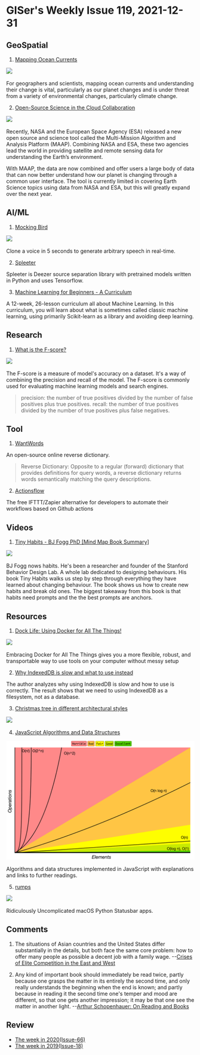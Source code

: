 # GISer's Weekly Issue 119, 2021-12-31

## GeoSpatial

1. [Mapping Ocean Currents](https://www.gislounge.com/mapping-ocean-currents/)

![](https://cdn.shortpixel.ai/spai/w_810+q_glossy+ret_img+to_webp/https://www.gislounge.com/wp-content/uploads/2021/12/great-ocean-conveyor-belt-nasa.png)

For geographers and scientists, mapping ocean currents and understanding their change is vital, particularly as our planet changes and is under threat from a variety of environmental changes, particularly climate change.

2. [Open-Source Science in the Cloud Collaboration](https://www.gislounge.com/platform-for-analyzing-geospatial-data-in-the-cloud/)

![](https://cdn.shortpixel.ai/spai/w_810+q_glossy+ret_img+to_webp/https://www.gislounge.com/wp-content/uploads/2022/01/icesat2_boreal_biomass-nasa-esa-map.png)

Recently, NASA and the European Space Agency (ESA) released a new open source and science tool called the Multi-Mission Algorithm and Analysis Platform (MAAP). Combining NASA and ESA, these two agencies lead the world in providing satellite and remote sensing data for understanding the Earth’s environment.

With MAAP, the data are now combined and offer users a large body of data that can now better understand how our planet is changing through a common user interface. The tool is currently limited in covering Earth Science topics using data from NASA and ESA, but this will greatly expand over the next year.

## AI/ML

1. [Mocking Bird](https://github.com/babysor/MockingBird)

![](https://user-images.githubusercontent.com/12797292/131216767-6eb251d6-14fc-4951-8324-2722f0cd4c63.jpg)

Clone a voice in 5 seconds to generate arbitrary speech in real-time.

2. [Spleeter](https://github.com/deezer/spleeter)

Spleeter is Deezer source separation library with pretrained models written in Python and uses Tensorflow.

3. [Machine Learning for Beginners - A Curriculum](https://github.com/microsoft/ML-For-Beginners)

A 12-week, 26-lesson curriculum all about Machine Learning. In this curriculum, you will learn about what is sometimes called classic machine learning, using primarily Scikit-learn as a library and avoiding deep learning.

## Research

1. [What is the F-score?](https://deepai.org/machine-learning-glossary-and-terms/f-score)

![](https://images.deepai.org/user-content/9954225913-thumb-4901.svg)

The F-score is a measure of model's accuracy on a dataset. It's a way of combining the precision and recall of the model. The F-score is commonly used for evaluating machine learning models and search engines.

> precision: the number of true positives divided by the number of false positives plus true positives.
> recall: the number of true positives divided by the number of true positives plus false negatives.

## Tool

1. [WantWords](https://github.com/thunlp/WantWords)

An open-source online reverse dictionary.

> Reverse Dictionary: Opposite to a regular (forward) dictionary that provides definitions for query words, a reverse dictionary returns words semantically matching the query descriptions.

2. [Actionsflow](https://github.com/actionsflow/actionsflow)

The free IFTTT/Zapier alternative for developers to automate their workflows based on Github actions

## Videos

1. [Tiny Habits - BJ Fogg PhD [Mind Map Book Summary]](https://www.youtube.com/watch?v=3pje2TsLrsQ)

![](https://i.ytimg.com/vi/3pje2TsLrsQ/maxresdefault.jpg)

BJ Fogg nows habits. He's been a researcher and founder of the Stanford Behavior Design Lab. A whole lab dedicated to designing behaviours. His book Tiny Habits walks us step by step through everything they have learned about changing behaviour. The book shows us how to create new habits and break old ones. The biggest takeaway from this book is that habits need prompts and the the best prompts are anchors.

## Resources

1. [Dock Life: Using Docker for All The Things!](https://nystudio107.com/blog/dock-life-using-docker-for-all-the-things)

![](https://nystudio107-ems2qegf7x6qiqq.netdna-ssl.com/img/blog/_1200x409_crop_center-center_100_line/anatomy-of-a-docker-alias.png.webp)

Embrac­ing Dock­er for All The Things gives you a more flex­i­ble, robust, and trans­portable way to use tools on your com­put­er with­out messy setup

2. [Why IndexedDB is slow and what to use instead](https://rxdb.info/slow-indexeddb.html)

The author analyzes why using IndexedDB is slow and how to use is correctly. The result shows that we need to using IndexedDB as a filesystem, not as a database.

3. [Christmas tree in different architectural styles](https://www.instagram.com/p/CX84PQ6okFY/)

![](https://cdn.beekka.com/blogimg/asset/202112/bg2021122921.webp)

4. [JavaScript Algorithms and Data Structures](https://github.com/trekhleb/javascript-algorithms)

![](https://github.com/trekhleb/javascript-algorithms/raw/master/assets/big-o-graph.png)

Algorithms and data structures implemented in JavaScript with explanations and links to further readings.

5. [rumps](https://github.com/jaredks/rumps)

![](https://camo.githubusercontent.com/7d2b262f8a41f70e9688ef4d62ff26e6712cdc3eb6b542a7dd811e76f891ac93/68747470733a2f2f7261772e6769746875622e636f6d2f6a617265646b732f72756d70732f6d61737465722f6578616d706c65732f72756d70735f6578616d706c652e706e67)

Ridiculously Uncomplicated macOS Python Statusbar apps.

## Comments

1.  The situations of Asian countries and the United States differ substantially in the details, but both face the same core problem: how to offer many people as possible a decent job with a family wage.
    --[Crises of Elite Competition in the East and West](https://americanaffairsjournal.org/2021/11/crises-of-elite-competition-in-the-east-and-west/)

2.  Any kind of important book should immediately be read twice, partly because one grasps the matter in its entirely the second time, and only really understands the beginning when the end is known; and partly because in reading it the second time one's temper and mood are different, so that one gets another impression; it may be that one see the matter in another light.
    --[Arthur Schopenhauer: On Reading and Books](https://fs.blog/schopenhauer-on-reading/)

## Review

- [The week in 2020(Issue-66)](https://github.com/lkcozy/weekly/blob/master/docs/2020/issue-66.md)
- [The week in 2019(Issue-18)](https://github.com/lkcozy/weekly/blob/master/docs/2019/issue-18.md)